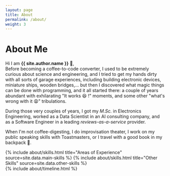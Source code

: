 ```yaml
---
layout: page
title: About
permalink: /about/
weight: 3
---
```


# **About Me**

Hi I am **{{ site.author.name }}** :wave:,<br>
Before becoming a coffee-to-code converter, I used to be extremely curious about science and engineering, and I tried to get my hands dirty with all sorts of garage experiences, including building electronic devices, miniature ships, wooden bridges,... but then I discovered what magic things can be done with programming, and it all started there: a couple of years abundant with exhilarating "It works :satisfied: !" moments, and some other "what's wrong with it :weary:" tribulations.

During those very couples of years, I got my *M.Sc.* in Electronics Engineering, worked as a Data Scientist in an AI consulting company, and as a Software Engineer in a leading *reviews-as-a-service* provider.

When I'm not coffee-digesting, I do improvisation theater, I work on my public speaking skills with Toastmasters, or I travel with a good book in my backpack :steam_locomotive:.


<div class="row">
{% include about/skills.html title="Areas of Experience" source=site.data.main-skills %}
{% include about/skills.html title="Other Skills" source=site.data.other-skills %}
</div>

<div class="row">
{% include about/timeline.html %}
</div>